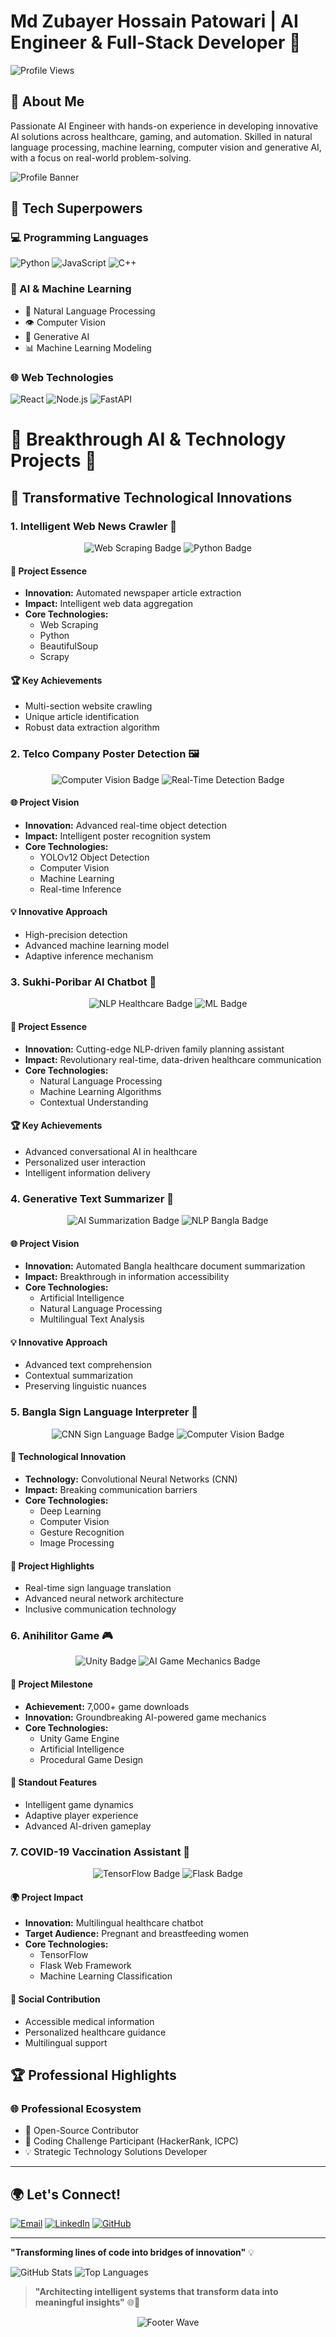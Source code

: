 # Md Zubayer Hossain Patowari | AI Engineer & Full-Stack Developer  🚀

![Profile Views](https://komarev.com/ghpvc/?username=mdzubayerhossain&color=dc143c)

## 🌟 About Me

 Passionate AI Engineer with hands-on experience in developing innovative AI solutions across healthcare, gaming, and
 automation. Skilled in natural language processing, machine learning, computer vision and generative AI, with a focus
 on real-world problem-solving.

![Profile Banner](https://github.com/user-attachments/assets/3f35592c-2692-4582-b440-732b46be6fc2)

## 🔬 Tech Superpowers

### 💻 Programming Languages
![Python](https://img.shields.io/badge/Python-Expert-3776AB?style=for-the-badge&logo=python&logoColor=white)
![JavaScript](https://img.shields.io/badge/JavaScript-Advanced-F7DF1E?style=for-the-badge&logo=javascript&logoColor=black)
![C++](https://img.shields.io/badge/C++-Proficient-00599C?style=for-the-badge&logo=c%2B%2B&logoColor=white)

### 🤖 AI & Machine Learning
- 🧠 Natural Language Processing
- 👁️ Computer Vision
- 🔮 Generative AI
- 📊 Machine Learning Modeling

### 🌐 Web Technologies
![React](https://img.shields.io/badge/React-Professional-61DAFB?style=for-the-badge&logo=react&logoColor=black)
![Node.js](https://img.shields.io/badge/Node.js-Expert-339933?style=for-the-badge&logo=node.js&logoColor=white)
![FastAPI](https://img.shields.io/badge/FastAPI-Advanced-009688?style=for-the-badge&logo=fastapi&logoColor=white)

# 🚀 Breakthrough AI & Technology Projects 🧠

## 🌟 Transformative Technological Innovations

### 1. Intelligent Web News Crawler 📰
<div align="center">
  <img src="https://img.shields.io/badge/Web%20Scraping-Advanced-brightgreen?style=for-the-badge" alt="Web Scraping Badge"/>
  <img src="https://img.shields.io/badge/Python-Data%20Extraction-blue?style=for-the-badge&logo=python" alt="Python Badge"/>
</div>

#### 🔬 Project Essence
- **Innovation:** Automated newspaper article extraction
- **Impact:** Intelligent web data aggregation
- **Core Technologies:** 
  - Web Scraping
  - Python
  - BeautifulSoup
  - Scrapy

#### 🏆 Key Achievements
- Multi-section website crawling
- Unique article identification
- Robust data extraction algorithm

### 2. Telco Company Poster Detection 🖼️
<div align="center">
  <img src="https://img.shields.io/badge/Computer%20Vision-YOLOv12-red?style=for-the-badge" alt="Computer Vision Badge"/>
  <img src="https://img.shields.io/badge/Object%20Detection-Real--Time-blueviolet?style=for-the-badge" alt="Real-Time Detection Badge"/>
</div>

#### 🌐 Project Vision
- **Innovation:** Advanced real-time object detection
- **Impact:** Intelligent poster recognition system
- **Core Technologies:**
  - YOLOv12 Object Detection
  - Computer Vision
  - Machine Learning
  - Real-time Inference

#### 💡 Innovative Approach
- High-precision detection
- Advanced machine learning model
- Adaptive inference mechanism

### 3. Sukhi-Poribar AI Chatbot 💬
<div align="center">
  <img src="https://img.shields.io/badge/NLP-Healthcare%20Assistant-brightgreen?style=for-the-badge" alt="NLP Healthcare Badge"/>
  <img src="https://img.shields.io/badge/Machine%20Learning-Intelligent%20Communication-blue?style=for-the-badge" alt="ML Badge"/>
</div>

#### 🔬 Project Essence
- **Innovation:** Cutting-edge NLP-driven family planning assistant
- **Impact:** Revolutionary real-time, data-driven healthcare communication
- **Core Technologies:** 
  - Natural Language Processing
  - Machine Learning Algorithms
  - Contextual Understanding

#### 🏆 Key Achievements
- Advanced conversational AI in healthcare
- Personalized user interaction
- Intelligent information delivery

### 4. Generative Text Summarizer 📝
<div align="center">
  <img src="https://img.shields.io/badge/AI-Document%20Summarization-purple?style=for-the-badge" alt="AI Summarization Badge"/>
  <img src="https://img.shields.io/badge/NLP-Bangla%20Language-orange?style=for-the-badge" alt="NLP Bangla Badge"/>
</div>

#### 🌐 Project Vision
- **Innovation:** Automated Bangla healthcare document summarization
- **Impact:** Breakthrough in information accessibility
- **Core Technologies:**
  - Artificial Intelligence
  - Natural Language Processing
  - Multilingual Text Analysis

#### 💡 Innovative Approach
- Advanced text comprehension
- Contextual summarization
- Preserving linguistic nuances

### 5. Bangla Sign Language Interpreter 🤲
<div align="center">
  <img src="https://img.shields.io/badge/CNN-Sign%20Language-pink?style=for-the-badge" alt="CNN Sign Language Badge"/>
  <img src="https://img.shields.io/badge/Computer%20Vision-Accessibility-darkblue?style=for-the-badge" alt="Computer Vision Badge"/>
</div>

#### 🧠 Technological Innovation
- **Technology:** Convolutional Neural Networks (CNN)
- **Impact:** Breaking communication barriers
- **Core Technologies:**
  - Deep Learning
  - Computer Vision
  - Gesture Recognition
  - Image Processing

#### 🌈 Project Highlights
- Real-time sign language translation
- Advanced neural network architecture
- Inclusive communication technology

### 6. Anihilitor Game 🎮
<div align="center">
  <img src="https://img.shields.io/badge/Unity-Game%20Development-blue?style=for-the-badge" alt="Unity Badge"/>
  <img src="https://img.shields.io/badge/AI-Game%20Mechanics-red?style=for-the-badge" alt="AI Game Mechanics Badge"/>
</div>

#### 🚀 Project Milestone
- **Achievement:** 7,000+ game downloads
- **Innovation:** Groundbreaking AI-powered game mechanics
- **Core Technologies:**
  - Unity Game Engine
  - Artificial Intelligence
  - Procedural Game Design

#### 🏅 Standout Features
- Intelligent game dynamics
- Adaptive player experience
- Advanced AI-driven gameplay

### 7. COVID-19 Vaccination Assistant 💉
<div align="center">
  <img src="https://img.shields.io/badge/TensorFlow-Healthcare%20AI-green?style=for-the-badge" alt="TensorFlow Badge"/>
  <img src="https://img.shields.io/badge/Flask-Web%20Application-lightblue?style=for-the-badge" alt="Flask Badge"/>
</div>

#### 🌍 Project Impact
- **Innovation:** Multilingual healthcare chatbot
- **Target Audience:** Pregnant and breastfeeding women
- **Core Technologies:**
  - TensorFlow
  - Flask Web Framework
  - Machine Learning Classification

#### 🤝 Social Contribution
- Accessible medical information
- Personalized healthcare guidance
- Multilingual support

## 🏆 Professional Highlights

### 🌐 Professional Ecosystem
- 🚀 Open-Source Contributor
- 🏅 Coding Challenge Participant (HackerRank, ICPC)
- 💡 Strategic Technology Solutions Developer

---
## 🌍 Let's Connect!

[![Email](https://img.shields.io/badge/Email-Contact%20Me-D14836?style=for-the-badge&logo=gmail&logoColor=white)](mailto:mdzubayerpatowari@gmail.com)
[![LinkedIn](https://img.shields.io/badge/LinkedIn-Professional%20Network-0077B5?style=for-the-badge&logo=linkedin&logoColor=white)](https://linkedin.com/in/md-zubayer-hossain-patowari)
[![GitHub](https://img.shields.io/badge/GitHub-Project%20Portfolio-181717?style=for-the-badge&logo=github&logoColor=white)](https://github.com/mdzubayerhossain)

---

**"Transforming lines of code into bridges of innovation"** 💡

![GitHub Stats](https://github-readme-stats.vercel.app/api?username=mdzubayerhossain&theme=radical&show_icons=true&include_all_commits=true)
![Top Languages](https://github-readme-stats.vercel.app/api/top-langs/?username=mdzubayerhossain&theme=radical&layout=compact)

> **"Architecting intelligent systems that transform data into meaningful insights"** 🌐🤖

<div align="center">
  <img src="https://capsule-render.vercel.app/api?type=waving&color=gradient&height=80&section=footer" alt="Footer Wave" />
</div>
